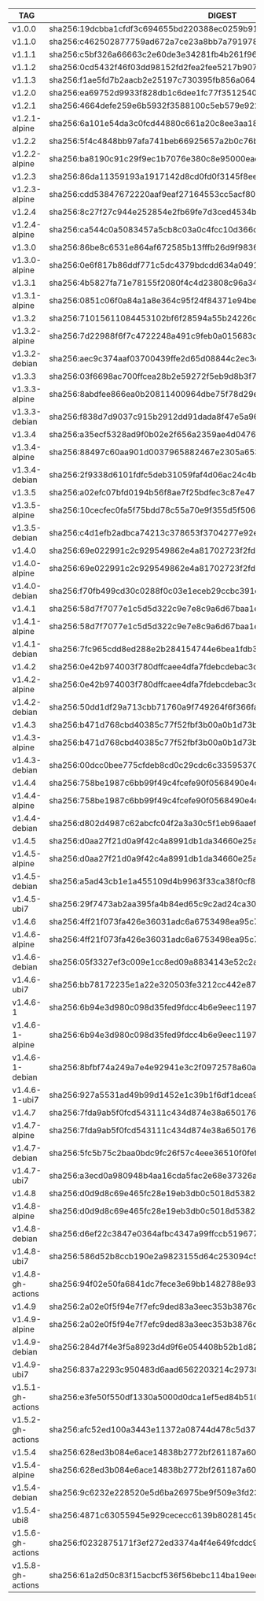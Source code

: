 TAG                |  DIGEST
-------------------|-------------------------------------------------------------------------
v1.0.0             |  sha256:19dcbba1cfdf3c694655bd220388ec0259b917b1d8e2cfe5c9c2bcd2e622fac6
v1.1.0             |  sha256:c462502877759ad672a7ce23a8bb7a7919785ffc9c3c3e8080bd63527d3a1ffb
v1.1.1             |  sha256:c5bf326a66663c2e60de3e34281fb4b261f96f9eedc44ebeedc0cf5429c620ce
v1.1.2             |  sha256:0cd5432f46f03dd98152fd2fea2fee5217b9073962ff05e60271dfa2ad56e600
v1.1.3             |  sha256:f1ae5fd7b2aacb2e25197c730395fb856a06453e99c2a2975c21dad2cdcfbe4d
v1.2.0             |  sha256:ea69752d9933f828db1c6dee1fc77f351254019e6f5854cb7c881ec462a81cec
v1.2.1             |  sha256:4664defe259e6b5932f3588100c5eb579e9223ec4bb23ba210c2883798a8a907
v1.2.1-alpine      |  sha256:6a101e54da3c0fcd44880c661a20c8ee3aa184294ade64b1f50cb0a368006869
v1.2.2             |  sha256:5f4c4848bb97afa741beb66925657a2b0c76bdd854e6ad563fe5042d8cc94abb
v1.2.2-alpine      |  sha256:ba8190c91c29f9ec1b7076e380c8e95000eae9f62633eeb2a92babc89c40dd3b
v1.2.3             |  sha256:86da11359193a1917142d8cd0fd0f3145f8ee5c3626bff58a8693b74511a529a
v1.2.3-alpine      |  sha256:cdd53847672220aaf9eaf27164553cc5acf8057761f204a6a1d675aab2160adf
v1.2.4             |  sha256:8c27f27c944e252854e2fb69fe7d3ced4534b9813fe0be3e23044f93acda64c0
v1.2.4-alpine      |  sha256:ca544c0a5083457a5cb8c03a0c4fcc10d366c90bef92784d1fcd77dabced123d
v1.3.0             |  sha256:86be8c6531e864af672585b13fffb26d9f9836e2f995a231443dbd196374e220
v1.3.0-alpine      |  sha256:0e6f817b86ddf771c5dc4379bdcdd634a0491059692292bbbc3887903f1e4a7b
v1.3.1             |  sha256:4b5827fa71e78155f2080f4c4d23808c96a3497a96106dc58fc44291ed6e8e92
v1.3.1-alpine      |  sha256:0851c06f0a84a1a8e364c95f24f84371e94bef20738eb790341f27e79a6927af
v1.3.2             |  sha256:71015611084453102bf6f28594a55b24226ca09dbfc0f7dae802b72286f89ff6
v1.3.2-alpine      |  sha256:7d22988f6f7c4722248a491c9feb0a015683d0289eaab49ce473fc63e726f25e
v1.3.2-debian      |  sha256:aec9c374aaf03700439ffe2d65d08844c2ec3d9ca3e7a92e3a3337bec8e18736
v1.3.3             |  sha256:03f6698ac700ffcea28b2e59272f5eb9d8b3f71d74fbd028bef2e2eaf3fad950
v1.3.3-alpine      |  sha256:8abdfee866ea0b20811400964dbe75f78d29e4a613e0267306661d496c72b89e
v1.3.3-debian      |  sha256:f838d7d9037c915b2912dd91dada8f47e5a96548a27e7bd2341f1dbf71404616
v1.3.4             |  sha256:a35ecf5328ad9f0b02e2f656a2359ae4d04764023b3d2a202bcdf19f0947534d
v1.3.4-alpine      |  sha256:88497c60aa901d0037965882467e2305a65351bd5f97e8cdea5b9b95565a1106
v1.3.4-debian      |  sha256:2f9338d6101fdfc5deb31059faf4d06ac24c4be93cc0f904db90230a4266f57b
v1.3.5             |  sha256:a02efc07bfd0194b56f8ae7f25bdfec3c87e4715601d6e15f6a4c287578853a0
v1.3.5-alpine      |  sha256:10cecfec0fa5f75bdd78c55a70e9f355d5f5068e4dab59ee820aa09530790549
v1.3.5-debian      |  sha256:c4d1efb2adbca74213c378653f3704277e92ec14b732f793540e9812bd65f5cb
v1.4.0             |  sha256:69e022991c2c929549862e4a81702723f2fd008230bb4f0180345d9753fbd836
v1.4.0-alpine      |  sha256:69e022991c2c929549862e4a81702723f2fd008230bb4f0180345d9753fbd836
v1.4.0-debian      |  sha256:f70fb499cd30c0288f0c03e1eceb29ccbc391e42334e5ea563e8c0b93d48d8f3
v1.4.1             |  sha256:58d7f7077e1c5d5d322c9e7e8c9a6d67baa1e8bc04677eff2efc9a9b8e23e2af
v1.4.1-alpine      |  sha256:58d7f7077e1c5d5d322c9e7e8c9a6d67baa1e8bc04677eff2efc9a9b8e23e2af
v1.4.1-debian      |  sha256:7fc965cdd8ed288e2b284154744e6bea1fdb3fec53583db4b0e6cfa0a13045f0
v1.4.2             |  sha256:0e42b974003f780dffcaee4dfa7fdebcdebac3d7ecde4f453720c4f5571d4acc
v1.4.2-alpine      |  sha256:0e42b974003f780dffcaee4dfa7fdebcdebac3d7ecde4f453720c4f5571d4acc
v1.4.2-debian      |  sha256:50dd1df29a713cbb71760a9f749264f6f366fa7151722f0f5032df72ecc0a250
v1.4.3             |  sha256:b471d768cbd40385c77f52fbf3b00a0b1d73b71ea395482988ddf8029301c903
v1.4.3-alpine      |  sha256:b471d768cbd40385c77f52fbf3b00a0b1d73b71ea395482988ddf8029301c903
v1.4.3-debian      |  sha256:00dcc0bee775cfdeb8cd0c29cdc6c33595370cf876f2f4415e39a949b4909ca9
v1.4.4             |  sha256:758be1987c6bb99f49c4fcefe90f0568490e4d9e3d78baf36d4b47f4f05cf4d1
v1.4.4-alpine      |  sha256:758be1987c6bb99f49c4fcefe90f0568490e4d9e3d78baf36d4b47f4f05cf4d1
v1.4.4-debian      |  sha256:d802d4987c62abcfc04f2a3a30c5f1eb96aaef22fae94cb7904eed0685b00c49
v1.4.5             |  sha256:d0aa27f21d0a9f42c4a8991db1da34660e25ae87e1f113c757d3b67c8f4822de
v1.4.5-alpine      |  sha256:d0aa27f21d0a9f42c4a8991db1da34660e25ae87e1f113c757d3b67c8f4822de
v1.4.5-debian      |  sha256:a5ad43cb1e1a455109d4b9963f33ca38f0cf8dfb674fc6a6473aa585917c9928
v1.4.5-ubi7        |  sha256:29f7473ab2aa395fa4b84ed65c9c2ad24ca308d377992a8944291242d67ae4d8
v1.4.6             |  sha256:4ff21f073fa426e36031adc6a6753498ea95c7a5b9b0f72c4d134639e8363ce2
v1.4.6-alpine      |  sha256:4ff21f073fa426e36031adc6a6753498ea95c7a5b9b0f72c4d134639e8363ce2
v1.4.6-debian      |  sha256:05f3327ef3c009e1cc8ed09a8834143e52c2ac50ad9223e577db88fae3f8b953
v1.4.6-ubi7        |  sha256:bb78172235e1a22e320503fe3212cc442e87fd9d4fc6942cf2ece5f7728ea3d4
v1.4.6-1           |  sha256:6b94e3d980c098d35fed9fdcc4b6e9eec119713102faac5b2781615d8cc0ea3c
v1.4.6-1-alpine    |  sha256:6b94e3d980c098d35fed9fdcc4b6e9eec119713102faac5b2781615d8cc0ea3c
v1.4.6-1-debian    |  sha256:8bfbf74a249a7e4e92941e3c2f0972578a60a1bb331af507b112df0c5f7171b9
v1.4.6-1-ubi7      |  sha256:927a5531ad49b99d1452e1c39b1f6df1dcea9703a7a7677b80bfb6d3ab0a8e6c
v1.4.7             |  sha256:7fda9ab5f0fcd543111c434d874e38a650176866033ecd050cd2192924c06fbf
v1.4.7-alpine      |  sha256:7fda9ab5f0fcd543111c434d874e38a650176866033ecd050cd2192924c06fbf
v1.4.7-debian      |  sha256:5fc5b75c2baa0bdc9fc26f57c4eee36510f0fef3dacb5c4b64bfad71351af423
v1.4.7-ubi7        |  sha256:a3ecd0a980948b4aa16cda5fac2e68e37326a4d7cf38965716480d82fb6b4a9d
v1.4.8             |  sha256:d0d9d8c69e465fc28e19eb3db0c5018d5382a82ac3fc8c7a5129463faa68c2ca
v1.4.8-alpine      |  sha256:d0d9d8c69e465fc28e19eb3db0c5018d5382a82ac3fc8c7a5129463faa68c2ca
v1.4.8-debian      |  sha256:d6ef22c3847e0364afbc4347a99ffccb519677cd3ca652bad26c4dacf96b90fb
v1.4.8-ubi7        |  sha256:586d52b8ccb190e2a9823155d64c253094c5eadb18675b4d273187fc225cde8e
v1.4.8-gh-actions  |  sha256:94f02e50fa6841dc7fece3e69bb1482788e937c3c57b3daaa0731302aaa6e344
v1.4.9             |  sha256:2a02e0f5f94e7f7efc9ded83a3eec353b3876c9208275fb13e318fac2e2117dd
v1.4.9-alpine      |  sha256:2a02e0f5f94e7f7efc9ded83a3eec353b3876c9208275fb13e318fac2e2117dd
v1.4.9-debian      |  sha256:284d7f4e3f5a8923d4d9f6e054408b52b1d823e31ce291ed1ed16c6170b6b00e
v1.4.9-ubi7        |  sha256:837a2293c950483d6aad6562203214c297389f87bf2364ec57f79fd831eab6b4
v1.5.1-gh-actions  |  sha256:e3fe50f550df1330a5000d0dca1ef5ed84b510d1ec78ef1a94ddf0c03decf05e
v1.5.2-gh-actions  |  sha256:afc52ed100a3443e11372a08744d478c5d371bfe65512995f12c36c34f22b459
v1.5.4             |  sha256:628ed3b084e6ace14838b2772bf261187a606066d7bb31ed77087beb66ed0847
v1.5.4-alpine      |  sha256:628ed3b084e6ace14838b2772bf261187a606066d7bb31ed77087beb66ed0847
v1.5.4-debian      |  sha256:9c6232e228520e5d6ba26975be9f509e3fd230714ef219dadffe86c8e7a398af
v1.5.4-ubi8        |  sha256:4871c63055945e929cececc6139b8028145d537aa19c75c6d79cd0d65d250df0
v1.5.6-gh-actions  |  sha256:f0232875171f3ef272ed3374a4f4e649fcddc9cc4fea3825d6ff103b91ffcc63
v1.5.8-gh-actions  |  sha256:61a2d50c83f15acbcf536f56bebc114ba19eecfe5a356580ed931c4a01f341fd
